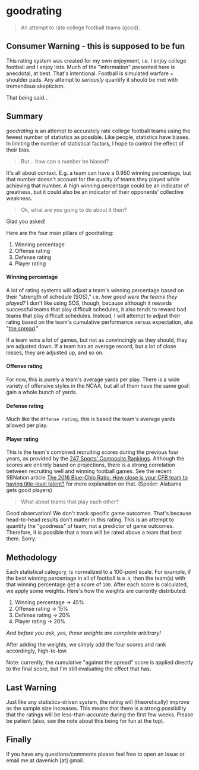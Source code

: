 # goodrating

> An attempt to rate college football teams (good).

## Consumer Warning - this is supposed to be fun

This rating system was created for my own enjoyment, i.e. I enjoy college football and I enjoy lists. Much of the "information" presented here is anecdotal, at best. That's intentional. Football is simulated warfare + shoulder pads. Any attempt to *seriously* quantify it should be met with tremendous skepticism. 

That being said...

## Summary

*goodrating* is an attempt to accurately rate college football teams using the fewest number of statistics as possible. Like people, statistics have biases. In limiting the number of statistical factors, I hope to control the effect of their bias.

> But... how can a number be biased?

It's all about context. E.g. a team can have a 0.950 winning percentage, but that number doesn't account for the quality of teams they played while achieving that number. A high winning percentage could be an indicator of greatness, but it could also be an indicator of their opponents' collective weakness.

> Ok, what are you going to do about it then?

Glad you asked!

Here are the four main pillars of goodrating:

1. Winning percentage
2. Offense rating
3. Defense rating
4. Player rating

#### Winning percentage

A lot of rating systems will adjust a team's winning percentage based on their "strength of schedule (SOS)," i.e. *how good were the teams they played?* I don't like using SOS, though, because although it rewards successful teams that play difficult schedules, it also tends to reward bad teams that play difficult schedules. Instead, I will attempt to adjust their rating based on the team's cumulative performance versus expectation, aka "[the spread](https://en.wikipedia.org/wiki/Spread_betting#Spreads_in_sports_wagering)." 

If a team wins a lot of games, but not as convincingly as they should, they are adjusted down. If a team has an average record, but a lot of close losses, they are adjusted up, and so on.

#### Offense rating

For now, this is purely a team's average yards per play. There is a wide variety of offensive styles in the NCAA, but all of them have the same goal: gain a whole bunch of yards.

#### Defense rating

Much like the `Offense rating`, this is based the team's average yards allowed per play.

#### Player rating

This is the team's combined recruiting scores during the previous four years, as provided by the [247 Sports' Composite Rankings](http://247sports.com/Season/2017-Football/CompositeTeamRankings). Although the scores are entirely based on projections, there is a strong correlation between recruiting well and winning football games. See the recent SBNation article [The 2016 Blue-Chip Ratio: How close is your CFB team to having title-level talent?](http://www.sbnation.com/college-football-recruiting/2016/8/18/12530108/ncaa-football-best-recruiters-2016) for more explanation on that. (Spoiler: Alabama gets good players)

> What about teams that play each other?

Good observation! We don't track specific game outcomes. That's because head-to-head results don't matter in this rating. This is an attempt to quantify the "goodness" of team, not a predictor of game outcomes. Therefore, it is possible that a team will be rated above a team that beat them. Sorry.

## Methodology

Each statistical category, is normalized to a 100-point scale. For example, if the best winning percentage in all of football is `0.9`, then the team(s) with that winning percentage get a score of `100`. After each score is calculated, we apply some weights. Here's how the weights are currently distributed:

1. Winning percentage -> 45%
2. Offense rating -> 15%
3. Defense rating -> 20%
4. Player rating -> 20%

*And before you ask, yes, those weights are complete arbitrary!*

After adding the weights, we simply add the four scores and rank accordingly, high-to-low.

Note: currently, the cumulative "against the spread" score is applied directly to the final score, but I'm still evaluating the effect that has.

## Last Warning

Just like any statistics-driven system, the rating will (theoretically) improve as the sample size increases. This means that there is a strong possibility that the ratings will be less-than-accurate during the first few weeks. Please be patient (also, see the note about this being for fun at the top).

## Finally

If you have any questions/comments please feel free to open an Issue or email me at davenich [at] gmail.
